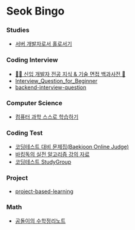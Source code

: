 <h1> Seok Bingo </h1>

<h3> Studies </h3>

 - <a href="https://github.com/Zeniuus/basics-of-server-development">서버 개발자로서 홀로서기</a>

<h3> Coding Interview </h3>

 - <a href="https://github.com/gyoogle/tech-interview-for-developer">👶🏻 신입 개발자 전공 지식 & 기술 면접 백과사전 📖</a>
 - <a href="https://github.com/JaeYeopHan/Interview_Question_for_Beginner">Interview_Question_for_Beginner</a>
  - <a href="https://github.com/ksundong/backend-interview-question">backend-interview-question</a>
 

<h3> Computer Science </h3>

 - <a href="https://github.com/minnsane/TeachYourselfCS-KR">컴퓨터 과학 스스로 학습하기</a>

<h3> Coding Test </h3>

 - [코딩테스트 대비 문제집(Baekjoon Online Judge)](https://github.com/tony9402/baekjoon)
 - [바킹독의 실전 알고리즘 강의 자료](https://github.com/encrypted-def/basic-algo-lecture)
 - [코딩테스트 StudyGroup](https://github.com/CodeTest-StudyGroup/Code-Test-Study)

<h3> Project </h3>

 - <a href="https://github.com/practical-tutorials/project-based-learning">project-based-learning</a>

<h3> Math </h3>

 - <a href="https://github.com/angeloyeo/angeloyeo.github.io">공돌이의 수학정리노트</a>
